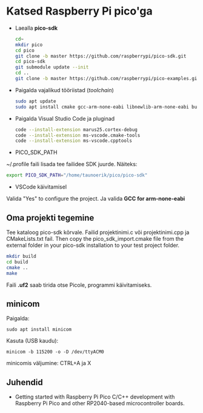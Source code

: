 # Katsed Raspberry Pi pico'ga

- Laealla **pico-sdk**
  
  ```Bash
  cd~
  mkdir pico
  cd pico
  git clone -b master https://github.com/raspberrypi/pico-sdk.git
  cd pico-sdk
  git submodule update --init
  cd ..
  git clone -b master https://github.com/raspberrypi/pico-examples.git
  ```

- Paigalda vajalikud tööriistad (_toolchain_)

  ```Bash
  sudo apt update
  sudo apt install cmake gcc-arm-none-eabi libnewlib-arm-none-eabi build-essential
  ```

- Paigalda Visual Studio Code ja pluginad

  ```Bash
  code --install-extension marus25.cortex-debug
  code --install-extension ms-vscode.cmake-tools
  code --install-extension ms-vscode.cpptools
  ```

- PICO_SDK_PATH

~/.profile faili lisada tee failidee SDK juurde. Näiteks:

```Bash
export PICO_SDK_PATH="/home/taunoerik/pico/pico-sdk"
```

- VSCode käivitamisel

Valida "Yes" to configure the project. Ja valida **GCC for arm-none-eabi**

## Oma projekti tegemine

Tee kataloog pico-sdk kõrvale.
Failid projektinimi.c või projektinimi.cpp ja CMakeLists.txt fail.
Then copy the pico_sdk_import.cmake file from the external folder in your pico-sdk installation to your test project folder.

  ```Bash
  mkdir build
  cd build
  cmake ..
  make
  ```

Faili **.uf2** saab tirida otse Picole, programmi käivitamiseks.

## minicom

Paigalda:

    sudo apt install minicom

Kasuta (USB kaudu):

    minicom -b 115200 -o -D /dev/ttyACM0

minicomis väljumine: CTRL+A ja X

## Juhendid

- Getting started with Raspberry Pi Pico C/C++ development with Raspberry Pi Pico and other RP2040-based microcontroller boards.
